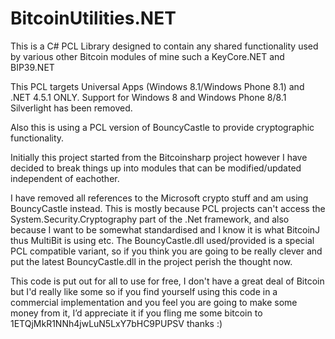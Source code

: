 BitcoinUtilities.NET
====================

This is a C# PCL Library designed to contain any shared functionality used by various other Bitcoin modules of mine such a KeyCore.NET and BIP39.NET

This PCL targets Universal Apps (Windows 8.1/Windows Phone 8.1) and .NET 4.5.1 ONLY. Support for Windows 8 and Windows Phone 8/8.1 Silverlight has been removed.

Also this is using a PCL version of BouncyCastle to provide cryptographic functionality.

Initially this project started from the Bitcoinsharp project however I have decided to break things up into modules that can be modified/updated independent of eachother.

I have removed all references to the Microsoft crypto stuff and am using BouncyCastle instead. This is mostly because PCL projects can't access the System.Security.Cryptography part of the .Net framework, and also because I want to be somewhat standardised and I know it is what BitcoinJ thus MultiBit is using etc. The BouncyCastle.dll used/provided is a special PCL compatible variant, so if you think you are going to be really clever and put the latest BouncyCastle.dll in the project perish the thought now.

This code is put out for all to use for free, I don't have a great deal of Bitcoin but I'd really like some so if you find yourself using this code in a commercial implementation and you feel you are going to make some money from it, I’d appreciate it if you fling me some bitcoin to 1ETQjMkR1NNh4jwLuN5LxY7bHC9PUPSV thanks :)
